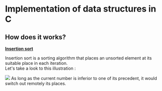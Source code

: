 <h1>Implementation of data structures in C</h1>
<h2>How does it works?</h2>
<strong><ins>Insertion sort</ins></strong>
<p>Insertion sort is a sorting algorithm that places an unsorted element at its suitable place in each iteration.
<br>Let's take a look to this illustration :</br></p>
<img class="fit-picture"
     src="https://scontent.frba1-2.fna.fbcdn.net/v/t1.15752-9/52657046_1963282863793945_3390973673438445568_n.png?_nc_cat=111&ccb=1-5&_nc_sid=ae9488&_nc_eui2=AeEPZXnazFuaFfGzPxZOJQ3R3E8oflQqLRLcTyh-VCotEgAWC0wfTFjoWGW5bz7x_j4bAQzLDmzK1SOyN1LxiyXb&_nc_ohc=PWTGdkTNlwkAX-a5O9D&_nc_ht=scontent.frba1-2.fna&oh=4ec0e90dfd16ae44dd903a19a356499a&oe=615A1CE2">
As long as the current number is inferior to one of its precedent, it would switch out remotely its places.
